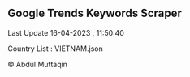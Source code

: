 

## Google Trends Keywords Scraper 
 
Last Update 16-04-2023 , 11:50:40

Country List :
VIETNAM.json



© Abdul Muttaqin 
